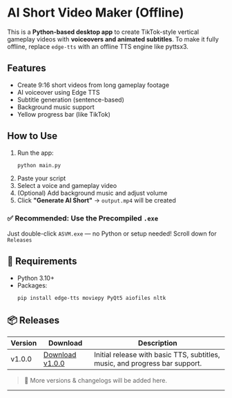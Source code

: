# AI Short Video Maker (Offline)

This is a **Python-based desktop app** to create TikTok-style vertical gameplay videos with **voiceovers and animated subtitles**. 
To make it fully offline, replace `edge-tts` with an offline TTS engine like pyttsx3.

## Features
- Create 9:16 short videos from long gameplay footage
- AI voiceover using Edge TTS
- Subtitle generation (sentence-based)
- Background music support
- Yellow progress bar (like TikTok)

## How to Use
1. Run the app:
   ```bash
   python main.py
   ```
2. Paste your script
3. Select a voice and gameplay video
4. (Optional) Add background music and adjust volume
5. Click **"Generate AI Short"** → `output.mp4` will be created

### ✅ Recommended: Use the Precompiled `.exe`
Just double-click `ASVM.exe` — no Python or setup needed!
Scroll down for `Releases`

## 📁 Requirements
- Python 3.10+
- Packages:
  ```bash
  pip install edge-tts moviepy PyQt5 aiofiles nltk
  ```

## 📦 Releases

| Version | Download | Description |
|---------|----------|-------------|
| v1.0.0  | [Download v1.0.0](#) | Initial release with basic TTS, subtitles, music, and progress bar support. |

> 🔗 More versions & changelogs will be added here.
---
